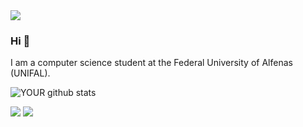 <img src="https://github.com/pr2tik1/pr2tik1/blob/master/IMAGE-NAME">

### Hi 👋
I am a computer science student at the Federal University of Alfenas (UNIFAL).

![YOUR github stats](https://github-readme-stats.vercel.app/api?username=brunomartins009)

[<img src="https://img.shields.io/badge/twitter-%231DA1F2.svg?&style=for-the-badge&logo=twitter&logoColor=white" />](https://twitter.com/brunomartins009) [<img src = "https://img.shields.io/badge/instagram-%23E4405F.svg?&style=for-the-badge&logo=instagram&logoColor=white">](https://www.instagram.com/brunomartins009/)
